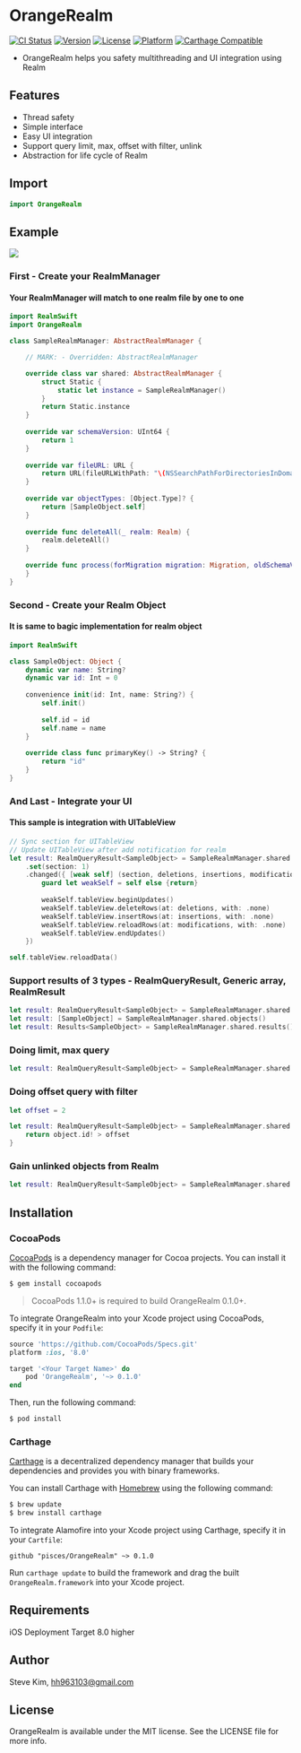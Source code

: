 # OrangeRealm

[![CI Status](http://img.shields.io/travis/pisces/OrangeRealm.svg?style=flat)](https://travis-ci.org/pisces/OrangeRealm)
[![Version](https://img.shields.io/cocoapods/v/OrangeRealm.svg?style=flat)](http://cocoapods.org/pods/OrangeRealm)
[![License](https://img.shields.io/cocoapods/l/OrangeRealm.svg?style=flat)](http://cocoapods.org/pods/OrangeRealm)
[![Platform](https://img.shields.io/cocoapods/p/OrangeRealm.svg?style=flat)](http://cocoapods.org/pods/OrangeRealm)
[![Carthage Compatible](https://img.shields.io/badge/Carthage-compatible-4BC51D.svg?style=flat)](https://github.com/Carthage/Carthage)

- OrangeRealm helps you safety multithreading and UI integration using Realm

## Features
- Thread safety
- Simple interface
- Easy UI integration
- Support query limit, max, offset with filter, unlink
- Abstraction for life cycle of Realm

## Import

```swift
import OrangeRealm
```

## Example
![](etc/wqPDqB.gif)

### First - Create your RealmManager

#### Your RealmManager will match to one realm file by one to one

```swift
import RealmSwift
import OrangeRealm

class SampleRealmManager: AbstractRealmManager {

    // MARK: - Overridden: AbstractRealmManager

    override class var shared: AbstractRealmManager {
        struct Static {
            static let instance = SampleRealmManager()
        }
        return Static.instance
    }
    
    override var schemaVersion: UInt64 {
        return 1
    }
    
    override var fileURL: URL {
        return URL(fileURLWithPath: "\(NSSearchPathForDirectoriesInDomains(.documentDirectory, .userDomainMask, true).first!)/sample.realm", isDirectory: false)
    }
    
    override var objectTypes: [Object.Type]? {
        return [SampleObject.self]
    }
    
    override func deleteAll(_ realm: Realm) {
        realm.deleteAll()
    }
    
    override func process(forMigration migration: Migration, oldSchemaVersion: UInt64) {
    }
}
```

### Second - Create your Realm Object

#### It is same to bagic implementation for realm object

```swift
import RealmSwift

class SampleObject: Object {
    dynamic var name: String?
    dynamic var id: Int = 0
    
    convenience init(id: Int, name: String?) {
        self.init()
        
        self.id = id
        self.name = name
    }
    
    override class func primaryKey() -> String? {
        return "id"
    }
}
```

### And Last - Integrate your UI

#### This sample is integration with UITableView

```swift
// Sync section for UITableView
// Update UITableView after add notification for realm
let result: RealmQueryResult<SampleObject> = SampleRealmManager.shared.query("id > 0", sortProperty: "id", ascending: false)
    .set(section: 1)
    .changed({ [weak self] (section, deletions, insertions, modifications) in
        guard let weakSelf = self else {return}
        
        weakSelf.tableView.beginUpdates()
        weakSelf.tableView.deleteRows(at: deletions, with: .none)
        weakSelf.tableView.insertRows(at: insertions, with: .none)
        weakSelf.tableView.reloadRows(at: modifications, with: .none)
        weakSelf.tableView.endUpdates()
    })

self.tableView.reloadData()
```

### Support results of 3 types - RealmQueryResult, Generic array, RealmResult
```swift
let result: RealmQueryResult<SampleObject> = SampleRealmManager.shared.query()
let result: [SampleObject] = SampleRealmManager.shared.objects()
let result: Results<SampleObject> = SampleRealmManager.shared.results()
```

### Doing limit, max query
```swift
let result: RealmQueryResult<SampleObject> = SampleRealmManager.shared.query("id > 0", sortProperty: "id", ascending: false, limit: 10, max: 10)
```

### Doing offset query with filter
```swift
let offset = 2

let result: RealmQueryResult<SampleObject> = SampleRealmManager.shared.query("id > 0", sortProperty: "id", ascending: false) { (object) -> Bool in
    return object.id! > offset
}
```

### Gain unlinked objects from Realm
```swift
let result: RealmQueryResult<SampleObject> = SampleRealmManager.shared.query("id > 0", sortProperty: "id", ascending: false, unlink: true)
```

## Installation

### CocoaPods

[CocoaPods](http://cocoapods.org) is a dependency manager for Cocoa projects. You can install it with the following command:

```bash
$ gem install cocoapods
```

> CocoaPods 1.1.0+ is required to build OrangeRealm 0.1.0+.

To integrate OrangeRealm into your Xcode project using CocoaPods, specify it in your `Podfile`:

```ruby
source 'https://github.com/CocoaPods/Specs.git'
platform :ios, '8.0'

target '<Your Target Name>' do
    pod 'OrangeRealm', '~> 0.1.0'
end
```

Then, run the following command:

```bash
$ pod install
```

### Carthage

[Carthage](https://github.com/Carthage/Carthage) is a decentralized dependency manager that builds your dependencies and provides you with binary frameworks.

You can install Carthage with [Homebrew](http://brew.sh/) using the following command:

```bash
$ brew update
$ brew install carthage
```

To integrate Alamofire into your Xcode project using Carthage, specify it in your `Cartfile`:

```ogdl
github "pisces/OrangeRealm" ~> 0.1.0
```

Run `carthage update` to build the framework and drag the built `OrangeRealm.framework` into your Xcode project.

## Requirements

iOS Deployment Target 8.0 higher

## Author

Steve Kim, hh963103@gmail.com

## License

OrangeRealm is available under the MIT license. See the LICENSE file for more info.
